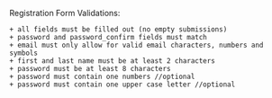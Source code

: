 Registration Form Validations:

    + all fields must be filled out (no empty submissions)
    + password and password_confirm fields must match
    + email must only allow for valid email characters, numbers and symbols
    + first and last name must be at least 2 characters
    + password must be at least 8 characters
    + password must contain one numbers //optional
    + password must contain one upper case letter //optional
